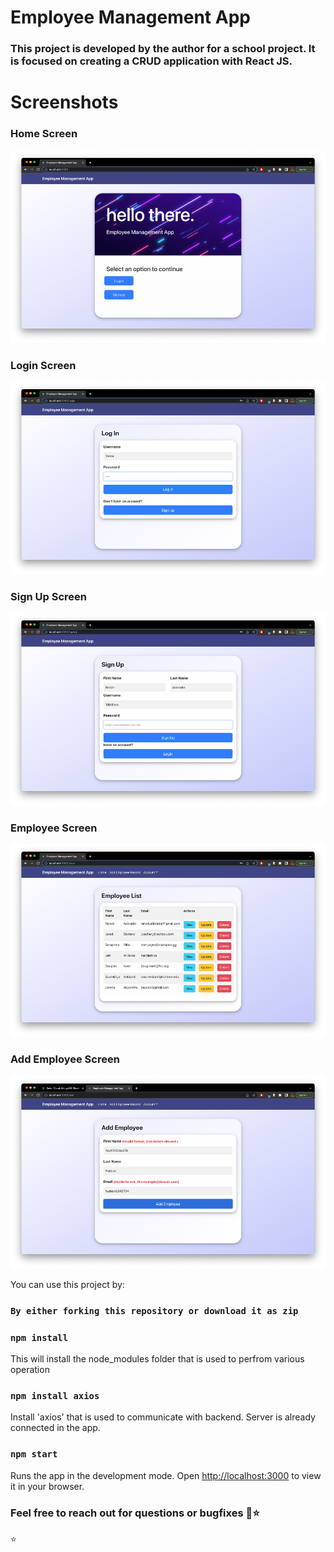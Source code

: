 # Employee Management App
### This project is developed by the author for a school project. It is focused on creating a CRUD application with React JS. 

# Screenshots
### Home Screen
<img src='https://github.com/16bithero/16bithero/blob/main/Home.png'>

### Login Screen
<img src='https://github.com/16bithero/16bithero/blob/main/LogIn.png'>

### Sign Up Screen
<img src='https://github.com/16bithero/16bithero/blob/main/SignUp.png'>

### Employee Screen
<img src='https://github.com/16bithero/16bithero/blob/main/Employees.png'>

### Add Employee Screen
<img src='https://github.com/16bithero/16bithero/blob/main/AddError.png'>

You can use this project by:

### `By either forking this repository or download it as zip`

### `npm install`
This will install the node_modules folder that is used to perfrom various operation

### `npm install axios`
Install 'axios' that is used to communicate with backend. Server is already connected in the app.

### `npm start`

Runs the app in the development mode.
Open [http://localhost:3000](http://localhost:3000) to view it in your browser.

### Feel free to reach out for questions or bugfixes 💞⭐️
⭐️
